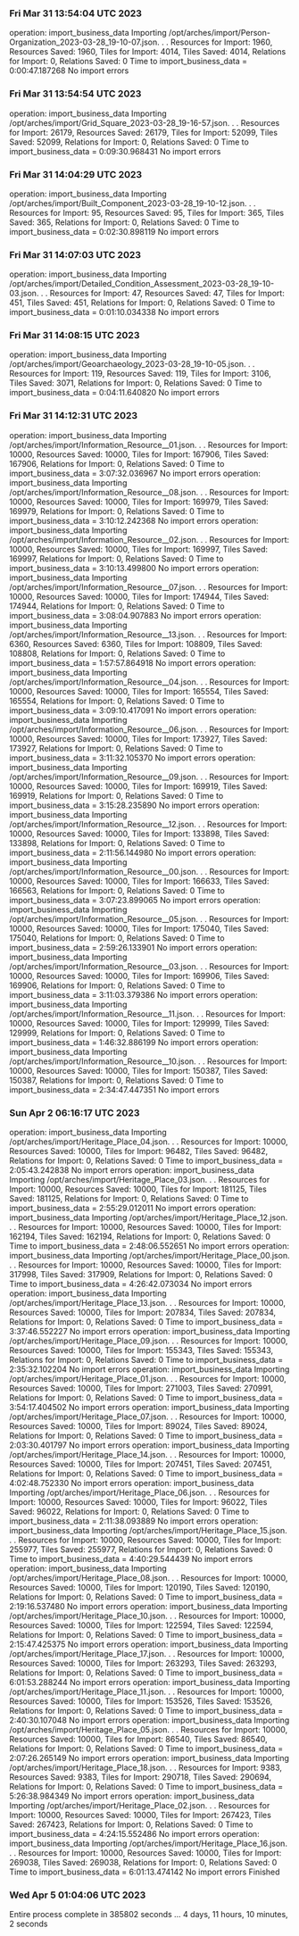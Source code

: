 ### Fri Mar 31 13:54:04 UTC 2023
operation: import_business_data
Importing /opt/arches/import/Person-Organization_2023-03-28_19-10-07.json. . .
Resources for Import: 1960, Resources Saved: 1960, Tiles for Import: 4014, Tiles Saved: 4014, Relations for Import: 0, Relations Saved: 0
Time to import_business_data = 0:00:47.187268
No import errors

### Fri Mar 31 13:54:54 UTC 2023
operation: import_business_data
Importing /opt/arches/import/Grid_Square_2023-03-28_19-16-57.json. . .
Resources for Import: 26179, Resources Saved: 26179, Tiles for Import: 52099, Tiles Saved: 52099, Relations for Import: 0, Relations Saved: 0
Time to import_business_data = 0:09:30.968431
No import errors

### Fri Mar 31 14:04:29 UTC 2023
operation: import_business_data
Importing /opt/arches/import/Built_Component_2023-03-28_19-10-12.json. . .
Resources for Import: 95, Resources Saved: 95, Tiles for Import: 365, Tiles Saved: 365, Relations for Import: 0, Relations Saved: 0
Time to import_business_data = 0:02:30.898119
No import errors

### Fri Mar 31 14:07:03 UTC 2023
operation: import_business_data
Importing /opt/arches/import/Detailed_Condition_Assessment_2023-03-28_19-10-03.json. . .
Resources for Import: 47, Resources Saved: 47, Tiles for Import: 451, Tiles Saved: 451, Relations for Import: 0, Relations Saved: 0
Time to import_business_data = 0:01:10.034338
No import errors

### Fri Mar 31 14:08:15 UTC 2023
operation: import_business_data
Importing /opt/arches/import/Geoarchaeology_2023-03-28_19-10-05.json. . .
Resources for Import: 119, Resources Saved: 119, Tiles for Import: 3106, Tiles Saved: 3071, Relations for Import: 0, Relations Saved: 0
Time to import_business_data = 0:04:11.640820
No import errors

### Fri Mar 31 14:12:31 UTC 2023
operation: import_business_data
Importing /opt/arches/import/Information_Resource__01.json. . .
Resources for Import: 10000, Resources Saved: 10000, Tiles for Import: 167906, Tiles Saved: 167906, Relations for Import: 0, Relations Saved: 0
Time to import_business_data = 3:07:32.036967
No import errors
operation: import_business_data
Importing /opt/arches/import/Information_Resource__08.json. . .
Resources for Import: 10000, Resources Saved: 10000, Tiles for Import: 169979, Tiles Saved: 169979, Relations for Import: 0, Relations Saved: 0
Time to import_business_data = 3:10:12.242368
No import errors
operation: import_business_data
Importing /opt/arches/import/Information_Resource__02.json. . .
Resources for Import: 10000, Resources Saved: 10000, Tiles for Import: 169997, Tiles Saved: 169997, Relations for Import: 0, Relations Saved: 0
Time to import_business_data = 3:10:13.499800
No import errors
operation: import_business_data
Importing /opt/arches/import/Information_Resource__07.json. . .
Resources for Import: 10000, Resources Saved: 10000, Tiles for Import: 174944, Tiles Saved: 174944, Relations for Import: 0, Relations Saved: 0
Time to import_business_data = 3:08:04.907883
No import errors
operation: import_business_data
Importing /opt/arches/import/Information_Resource__13.json. . .
Resources for Import: 6360, Resources Saved: 6360, Tiles for Import: 108809, Tiles Saved: 108808, Relations for Import: 0, Relations Saved: 0
Time to import_business_data = 1:57:57.864918
No import errors
operation: import_business_data
Importing /opt/arches/import/Information_Resource__04.json. . .
Resources for Import: 10000, Resources Saved: 10000, Tiles for Import: 165554, Tiles Saved: 165554, Relations for Import: 0, Relations Saved: 0
Time to import_business_data = 3:09:10.417091
No import errors
operation: import_business_data
Importing /opt/arches/import/Information_Resource__06.json. . .
Resources for Import: 10000, Resources Saved: 10000, Tiles for Import: 173927, Tiles Saved: 173927, Relations for Import: 0, Relations Saved: 0
Time to import_business_data = 3:11:32.105370
No import errors
operation: import_business_data
Importing /opt/arches/import/Information_Resource__09.json. . .
Resources for Import: 10000, Resources Saved: 10000, Tiles for Import: 169919, Tiles Saved: 169919, Relations for Import: 0, Relations Saved: 0
Time to import_business_data = 3:15:28.235890
No import errors
operation: import_business_data
Importing /opt/arches/import/Information_Resource__12.json. . .
Resources for Import: 10000, Resources Saved: 10000, Tiles for Import: 133898, Tiles Saved: 133898, Relations for Import: 0, Relations Saved: 0
Time to import_business_data = 2:11:56.144980
No import errors
operation: import_business_data
Importing /opt/arches/import/Information_Resource__00.json. . .
Resources for Import: 10000, Resources Saved: 10000, Tiles for Import: 166633, Tiles Saved: 166563, Relations for Import: 0, Relations Saved: 0
Time to import_business_data = 3:07:23.899065
No import errors
operation: import_business_data
Importing /opt/arches/import/Information_Resource__05.json. . .
Resources for Import: 10000, Resources Saved: 10000, Tiles for Import: 175040, Tiles Saved: 175040, Relations for Import: 0, Relations Saved: 0
Time to import_business_data = 2:59:26.133901
No import errors
operation: import_business_data
Importing /opt/arches/import/Information_Resource__03.json. . .
Resources for Import: 10000, Resources Saved: 10000, Tiles for Import: 169906, Tiles Saved: 169906, Relations for Import: 0, Relations Saved: 0
Time to import_business_data = 3:11:03.379386
No import errors
operation: import_business_data
Importing /opt/arches/import/Information_Resource__11.json. . .
Resources for Import: 10000, Resources Saved: 10000, Tiles for Import: 129999, Tiles Saved: 129999, Relations for Import: 0, Relations Saved: 0
Time to import_business_data = 1:46:32.886199
No import errors
operation: import_business_data
Importing /opt/arches/import/Information_Resource__10.json. . .
Resources for Import: 10000, Resources Saved: 10000, Tiles for Import: 150387, Tiles Saved: 150387, Relations for Import: 0, Relations Saved: 0
Time to import_business_data = 2:34:47.447351
No import errors

### Sun Apr  2 06:16:17 UTC 2023
operation: import_business_data
Importing /opt/arches/import/Heritage_Place_04.json. . .
Resources for Import: 10000, Resources Saved: 10000, Tiles for Import: 96482, Tiles Saved: 96482, Relations for Import: 0, Relations Saved: 0
Time to import_business_data = 2:05:43.242838
No import errors
operation: import_business_data
Importing /opt/arches/import/Heritage_Place_03.json. . .
Resources for Import: 10000, Resources Saved: 10000, Tiles for Import: 181125, Tiles Saved: 181125, Relations for Import: 0, Relations Saved: 0
Time to import_business_data = 2:55:29.012011
No import errors
operation: import_business_data
Importing /opt/arches/import/Heritage_Place_12.json. . .
Resources for Import: 10000, Resources Saved: 10000, Tiles for Import: 162194, Tiles Saved: 162194, Relations for Import: 0, Relations Saved: 0
Time to import_business_data = 2:48:06.552651
No import errors
operation: import_business_data
Importing /opt/arches/import/Heritage_Place_00.json. . .
Resources for Import: 10000, Resources Saved: 10000, Tiles for Import: 317998, Tiles Saved: 317909, Relations for Import: 0, Relations Saved: 0
Time to import_business_data = 4:26:42.073034
No import errors
operation: import_business_data
Importing /opt/arches/import/Heritage_Place_13.json. . .
Resources for Import: 10000, Resources Saved: 10000, Tiles for Import: 207834, Tiles Saved: 207834, Relations for Import: 0, Relations Saved: 0
Time to import_business_data = 3:37:46.552227
No import errors
operation: import_business_data
Importing /opt/arches/import/Heritage_Place_09.json. . .
Resources for Import: 10000, Resources Saved: 10000, Tiles for Import: 155343, Tiles Saved: 155343, Relations for Import: 0, Relations Saved: 0
Time to import_business_data = 2:35:32.102204
No import errors
operation: import_business_data
Importing /opt/arches/import/Heritage_Place_01.json. . .
Resources for Import: 10000, Resources Saved: 10000, Tiles for Import: 271003, Tiles Saved: 270991, Relations for Import: 0, Relations Saved: 0
Time to import_business_data = 3:54:17.404502
No import errors
operation: import_business_data
Importing /opt/arches/import/Heritage_Place_07.json. . .
Resources for Import: 10000, Resources Saved: 10000, Tiles for Import: 89024, Tiles Saved: 89024, Relations for Import: 0, Relations Saved: 0
Time to import_business_data = 2:03:30.401797
No import errors
operation: import_business_data
Importing /opt/arches/import/Heritage_Place_14.json. . .
Resources for Import: 10000, Resources Saved: 10000, Tiles for Import: 207451, Tiles Saved: 207451, Relations for Import: 0, Relations Saved: 0
Time to import_business_data = 4:02:48.752330
No import errors
operation: import_business_data
Importing /opt/arches/import/Heritage_Place_06.json. . .
Resources for Import: 10000, Resources Saved: 10000, Tiles for Import: 96022, Tiles Saved: 96022, Relations for Import: 0, Relations Saved: 0
Time to import_business_data = 2:11:38.093889
No import errors
operation: import_business_data
Importing /opt/arches/import/Heritage_Place_15.json. . .
Resources for Import: 10000, Resources Saved: 10000, Tiles for Import: 255977, Tiles Saved: 255977, Relations for Import: 0, Relations Saved: 0
Time to import_business_data = 4:40:29.544439
No import errors
operation: import_business_data
Importing /opt/arches/import/Heritage_Place_08.json. . .
Resources for Import: 10000, Resources Saved: 10000, Tiles for Import: 120190, Tiles Saved: 120190, Relations for Import: 0, Relations Saved: 0
Time to import_business_data = 2:19:16.537480
No import errors
operation: import_business_data
Importing /opt/arches/import/Heritage_Place_10.json. . .
Resources for Import: 10000, Resources Saved: 10000, Tiles for Import: 122594, Tiles Saved: 122594, Relations for Import: 0, Relations Saved: 0
Time to import_business_data = 2:15:47.425375
No import errors
operation: import_business_data
Importing /opt/arches/import/Heritage_Place_17.json. . .
Resources for Import: 10000, Resources Saved: 10000, Tiles for Import: 263293, Tiles Saved: 263293, Relations for Import: 0, Relations Saved: 0
Time to import_business_data = 6:01:53.288244
No import errors
operation: import_business_data
Importing /opt/arches/import/Heritage_Place_11.json. . .
Resources for Import: 10000, Resources Saved: 10000, Tiles for Import: 153526, Tiles Saved: 153526, Relations for Import: 0, Relations Saved: 0
Time to import_business_data = 2:40:30.107048
No import errors
operation: import_business_data
Importing /opt/arches/import/Heritage_Place_05.json. . .
Resources for Import: 10000, Resources Saved: 10000, Tiles for Import: 86540, Tiles Saved: 86540, Relations for Import: 0, Relations Saved: 0
Time to import_business_data = 2:07:26.265149
No import errors
operation: import_business_data
Importing /opt/arches/import/Heritage_Place_18.json. . .
Resources for Import: 9383, Resources Saved: 9383, Tiles for Import: 290718, Tiles Saved: 290694, Relations for Import: 0, Relations Saved: 0
Time to import_business_data = 5:26:38.984349
No import errors
operation: import_business_data
Importing /opt/arches/import/Heritage_Place_02.json. . .
Resources for Import: 10000, Resources Saved: 10000, Tiles for Import: 267423, Tiles Saved: 267423, Relations for Import: 0, Relations Saved: 0
Time to import_business_data = 4:24:15.552486
No import errors
operation: import_business_data
Importing /opt/arches/import/Heritage_Place_16.json. . .
Resources for Import: 10000, Resources Saved: 10000, Tiles for Import: 269038, Tiles Saved: 269038, Relations for Import: 0, Relations Saved: 0
Time to import_business_data = 6:01:13.474142
No import errors
Finished

### Wed Apr  5 01:04:06 UTC 2023
Entire process complete in 385802 seconds ... 4 days, 11 hours, 10 minutes, 2 seconds
